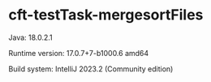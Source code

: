 # cft-testTask-mergesortFiles

Java: 18.0.2.1

Runtime version: 17.0.7+7-b1000.6 amd64

Build system: IntelliJ 2023.2 (Community edition)

